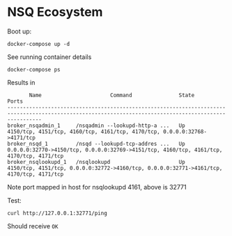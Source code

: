 # NSQ Ecosystem 

Boot up:

`docker-compose up -d`

See running container details 

`docker-compose ps`

Results in

```
       Name                      Command               State                                            Ports                                           
-------------------------------------------------------------------------------------------------------------------------------------------------------
broker_nsqadmin_1     /nsqadmin --lookupd-http-a ...   Up      4150/tcp, 4151/tcp, 4160/tcp, 4161/tcp, 4170/tcp, 0.0.0.0:32768->4171/tcp                
broker_nsqd_1         /nsqd --lookupd-tcp-addres ...   Up      0.0.0.0:32770->4150/tcp, 0.0.0.0:32769->4151/tcp, 4160/tcp, 4161/tcp, 4170/tcp, 4171/tcp 
broker_nsqlookupd_1   /nsqlookupd                      Up      4150/tcp, 4151/tcp, 0.0.0.0:32772->4160/tcp, 0.0.0.0:32771->4161/tcp, 4170/tcp, 4171/tcp 
```

Note port mapped in host for nsqlookupd 4161, above is 32771

Test:

`curl http://127.0.0.1:32771/ping`

Should receive `OK`

